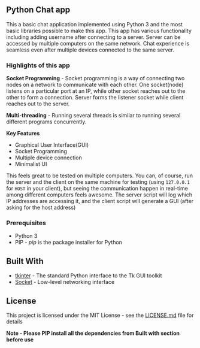 ## Python Chat app

This a basic chat application implemented using Python 3 and the most basic libraries possible to make this app. This app has various functionality including adding username after connecting to a server. Server can be accessed by multiple computers on the same network. Chat experience is seamless even after multiple devices connected to the same server.

### Highlights of this app

**Socket Programming** - Socket programming is a way of connecting two nodes on a network to communicate with each other. One socket(node) listens on a particular port at an IP, while other socket reaches out to the other to form a connection. Server forms the listener socket while client reaches out to the server.

**Multi-threading** - Running several threads is similar to running several different programs concurrently.

**Key Features**

 - Graphical User Interface(GUI)
 - Socket Programming
 - Multiple device connection
 - Minimalist UI

This feels great to be tested on multiple computers. You can, of course, run the server and the client on the same machine for testing (using `127.0.0.1` for `HOST` in your client), but seeing the communication happen in real-time among different computers feels awesome. The server script will log which IP addresses are accessing it, and the client script will generate a GUI (after asking for the host address)

### Prerequisites

 - Python 3
 - PIP - _pip_ is the package installer for Python

## Built With
-   [tkinter](https://docs.python.org/3/library/tkinter.html)  - The standard Python interface to the Tk GUI toolkit
-  [Socket](https://docs.python.org/3/library/socket.html)  - Low-level networking interface



## License

This project is licensed under the MIT License - see the  [LICENSE.md](https://gist.github.com/PurpleBooth/LICENSE.md)  file for details

**Note - Please PIP install all the dependencies from Built with section before use**
